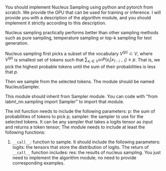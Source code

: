 You should implement Nucleus Sampling using python and pytorch from scratch. We provide the GPU that can be used for training or inference.
I will provide you with a description of the algorithm module, and you should implement it strictly according to this description. 


Nucleus sampling practically performs better than other sampling methods such as pure sampling, temperature sampling or top-k sampling for text generation.

Nucleus sampling first picks a subset of the vocabulary $V^{(p)} \subset V$, where $V^{(p)}$ is smallest set of tokens such that $\sum_{x_i \in V^{(p)}} P(x_i | x_{1:i-1}) \ge p$. That is, we pick the highest probable tokens until the sum of their probabilities is less that $p$.

Then we sample from the selected tokens.
The module should be named NucleusSampler.

This module should inherit from Sampler module. You can code with "from labml_nn.sampling import Sampler" to import that module.

The init function needs to include the following parameters:
p: the sum of probabilities of tokens to pick p;
sampler: the sampler to use for the selected tokens. It can be any sampler that takes a logits tensor as input and returns a token tensor;
The module needs to include at least the following functions:

1. `__call__`: function to sample. It should include the following parameters:
   logits: the tensors that store the distribution of logits.
   The return of `__call__` function includes:
   res: the results of nucleus sampling.
You just need to implement the algorithm module; no need to provide corresponding examples.